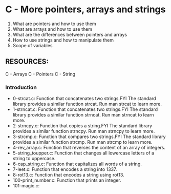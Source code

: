 # C - More pointers, arrays and strings
 
1. What are pointers and how to use them
2. What are arrays and how to use them
3. What are the differences between pointers and arrays
4. How to use strings and how to manipulate them
5. Scope of variables

## RESOURCES:
C - Arrays
C - Pointers
C - String

### Introduction

* 0-strcat.c: Function that concatenates two strings.FYI The standard library provides a similar function strcat. Run man strcat to learn more.
* 1-strncat.c: Function that concatenates two strings.FYI The standard library provides a similar function strncat. Run man strncat to learn more.
* 2-strncpy.c: Function that copies a string.FYI The standard library provides a similar function strncpy. Run man strncpy to learn more.
* 3-strcmp.c: Function that compares two strings.FYI The standard library provides a similar function strcmp. Run man strcmp to learn more.
* 4-rev_array.c: Function that reverses the content of an array of integers.
* 5-string_toupper.c: Function that changes all lowercase letters of a string to uppercase.
* 6-cap_string.c: Function that capitalizes all words of a string.
* 7-leet.c: Function that encodes a string into 1337.
* 8-rot13.c: Function that encodes a string using rot13.
* 100-print_number.c: Function that prints an integer.
* 101-magic.c:
